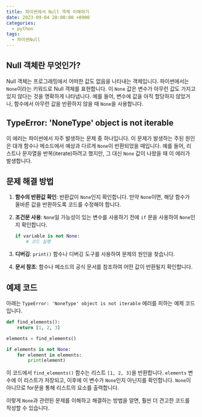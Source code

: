```yaml
---
title: 파이썬에서 Null 객체 이해하기
date: 2023-09-04 20:00:00 +0900
categories:
  - python
tags:
  - 파이썬Null
---
```


## Null 객체란 무엇인가?

Null 객체는 프로그래밍에서 어떠한 값도 없음을 나타내는 객체입니다. 파이썬에서는 `None`이라는 키워드로 Null 객체를 표현합니다. 이 `None` 값은 변수가 아무런 값도 가지고 있지 않다는 것을 명확하게 나타냅니다. 예를 들어, 변수에 값을 아직 할당하지 않았거나, 함수에서 아무런 값을 반환하지 않을 때 `None`을 사용합니다.

## TypeError: 'NoneType' object is not iterable

이 에러는 파이썬에서 자주 발생하는 문제 중 하나입니다. 이 문제가 발생하는 주된 원인은 대개 함수나 메소드에서 예상과 다르게 `None`이 반환되었을 때입니다. 예를 들어, 리스트나 문자열을 반복(iterate)하려고 했지만, 그 대신 `None` 값이 나왔을 때 이 에러가 발생합니다.

## 문제 해결 방법

1. **함수의 반환값 확인**: 반환값이 `None`인지 확인합니다. 만약 `None`이면, 해당 함수가 올바른 값을 반환하도록 코드를 수정해야 합니다.

2. **조건문 사용**: `None`일 가능성이 있는 변수를 사용하기 전에 `if` 문을 사용하여 `None`인지 확인합니다.
   ```python
   if variable is not None:
       # 코드 실행
   ```

3. **디버깅**: `print()` 함수나 디버깅 도구를 사용하여 문제의 원인을 찾습니다.

4. **문서 참조**: 함수나 메소드의 공식 문서를 참조하여 어떤 값이 반환될지 확인합니다.

## 예제 코드

아래는 `TypeError: 'NoneType' object is not iterable` 에러를 피하는 예제 코드입니다.

```python
def find_elements():
    return [1, 2, 3]

elements = find_elements()

if elements is not None:
    for element in elements:
        print(element)
```

이 코드에서 `find_elements()` 함수는 리스트 `[1, 2, 3]`을 반환합니다. `elements` 변수에 이 리스트가 저장되고, 이후에 이 변수가 `None`인지 아닌지를 확인합니다. `None`이 아니므로 for문을 통해 리스트의 요소를 출력합니다.

이렇게 `None`과 관련된 문제를 이해하고 해결하는 방법을 알면, 훨씬 더 견고한 코드를 작성할 수 있습니다.
